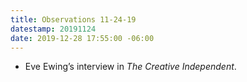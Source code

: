 ```yaml
---
title: Observations 11-24-19
datestamp: 20191124
date: 2019-12-28 17:55:00 -06:00
---
```


- Eve Ewing’s interview in *The Creative Independent*.

